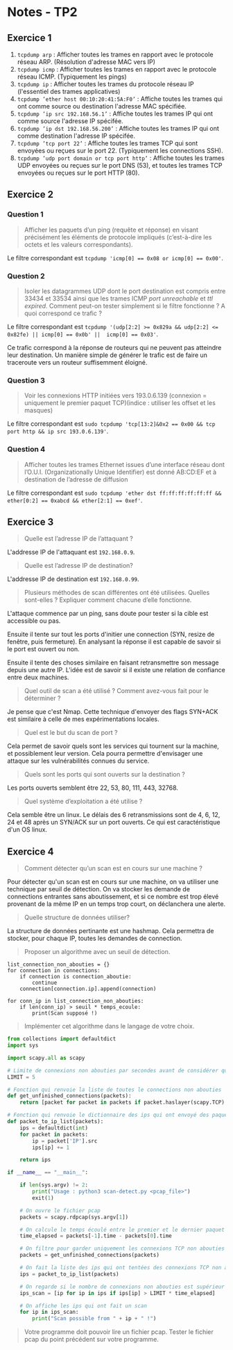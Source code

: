# Notes - TP2

## Exercice 1

1. `tcpdump arp` :  Afficher toutes les trames en rapport avec le protocole réseau ARP. (Résolution d'adresse MAC vers IP)
2. `tcpdump icmp` : Afficher toutes les trames en rapport avec le protocole réseau ICMP. (Typiquement les pings)
3. `tcpdump ip` : Afficher toutes les trames du protocole réseau IP  (l'essentiel des trames applicatives)
4. `tcpdump ’ether host 00:10:20:41:5A:F0’` : Affiche toutes les trames qui ont comme source ou destination l'adresse MAC spécifiée.
5. `tcpdump ’ip src 192.168.56.1’` : Affiche toutes les trames IP qui ont comme source l'adresse IP spécifée.
6. `tcpdump ’ip dst 192.168.56.200’` : Affiche toutes les trames IP qui ont comme destination l'adresse IP spécifée.
7. `tcpdump ’tcp port 22’` : Affiche toutes les trames TCP qui sont envoyées ou reçues sur le port 22. (Typiquement les connections SSH).
8. `tcpdump ’udp port domain or tcp port http’` : Affiche toutes les trames UDP envoyées ou reçues sur le port DNS (53), et toutes les trames TCP envoyées ou reçues sur le port HTTP (80).

## Exercice 2 

### Question 1

> Afficher les paquets d’un ping (requête et réponse) en visant précisément les éléments de protocole impliqués (c’est-à-dire les octets et les valeurs correspondants).

Le filtre correspondant est `tcpdump 'icmp[0] == 0x08 or icmp[0] == 0x00'`.

### Question 2

> Isoler les datagrammes UDP dont le port destination est compris entre 33434 et 33534 ainsi que les trames ICMP *port unreachable* et *ttl expired*. Comment peut-on tester simplement si le filtre fonctionne ? A quoi correspond ce trafic ?

Le filtre correspondant est `tcpdump '(udp[2:2] >= 0x829a && udp[2:2] <= 0x82fe) || icmp[0] == 0x0b' ||  icmp[0] == 0x03'`.

Ce trafic correspond à la réponse de routeurs qui ne peuvent pas atteindre leur destination. Un manière simple de générer le trafic est de faire un traceroute vers un routeur suffisemment éloigné.

### Question 3

> Voir les connexions HTTP initiées vers 193.0.6.139 (connexion = uniquement le premier paquet TCP)(indice : utiliser les offset et les masques)

Le filtre correspondant est `sudo tcpdump 'tcp[13:2]&0x2 == 0x00 && tcp port http && ip src 193.0.6.139'`.

### Question 4

> Afficher toutes les trames Ethernet issues d’une interface réseau dont l’O.U.I. (Organizationally Unique Identifier) est donné AB:CD:EF et à destination de l’adresse de diffusion

Le filtre correspondant est `sudo tcpdump 'ether dst ff:ff:ff:ff:ff:ff && ether[0:2] == 0xabcd && ether[2:1] == 0xef'`.

## Exercice 3

> Quelle est l’adresse IP de l’attaquant ?

L'addresse IP de l'attaquant est `192.168.0.9`.

> Quelle est l’adresse IP de destination?

L'addresse IP de destination est `192.168.0.99`.

> Plusieurs méthodes de scan différentes ont été utilisées. Quelles sont-elles ? Expliquer comment chacune d’elle fonctionne.

L'attaque commence par un ping, sans doute pour tester si la cible est accessible ou pas. 

Ensuite il tente sur tout les ports d'initier une connection (SYN, resize de fenêtre, puis fermeture). En analysant la réponse il est capable de savoir si le port est ouvert ou non. 

Ensuite il tente des choses similaire en faisant retransmettre son message depuis une autre IP. L'idée est de savoir si il existe une relation de confiance entre deux machines.

> Quel outil de scan a été utilisé ? Comment avez-vous fait pour le déterminer ?

Je pense que c'est Nmap. Cette technique d'envoyer des flags SYN+ACK est similaire à celle de mes expérimentations locales.

> Quel est le but du scan de port ?

Cela permet de savoir quels sont les services qui tournent sur la machine, et possiblement leur version. Cela pourra permettre d'envisager une attaque sur les vulnérabilités connues du service.

> Quels sont les ports qui sont ouverts sur la destination ?

Les ports ouverts semblent être 22, 53, 80, 111, 443, 32768.

> Quel système d’exploitation a été utilise ?

Cela semble être un linux. Le délais des 6 retransmissions sont de 4, 6, 12, 24 et 48 après un SYN/ACK sur un port ouverts. Ce qui est caractéristique d'un OS linux.

## Exercice 4

> Comment détecter qu’un scan est en cours sur une machine ?

Pour détecter qu'un scan est en cours sur une machine, on va utiliser une technique par seuil de détection. On va stocker les demande de connections entrantes sans aboutissement, et si ce nombre est trop élevé provenant de la même IP en un temps trop court, on déclanchera une alerte.

> Quelle structure de données utiliser?

La structure de données pertinante est une hashmap. Cela permettra de stocker, pour chaque IP, toutes les demandes de connection. 

> Proposer un algorithme avec un seuil de détection.

```
list_connection_non_abouties = {}
for connection in connections:
	if connection is connection_aboutie:
		continue
	connection[connection.ip].append(connection)
	
for conn_ip in list_connection_non_abouties:
	if len(conn_ip) > seuil * temps_ecoule:
		print(Scan supposé !)
```

> Implémenter cet algorithme dans le langage de votre choix.

```python
from collections import defaultdict 
import sys

import scapy.all as scapy

# Limite de connexions non abouties par secondes avant de considérer qu'il s'agit d'un scan
LIMIT = 5

# Fonction qui renvoie la liste de toutes le connections non abouties
def get_unfinished_connections(packets):
	return [packet for packet in packets if packet.haslayer(scapy.TCP) and packet['TCP'].flags & 0x04]

# Fonction qui renvoie le dictionnaire des ips qui ont envoyé des paquets TCP
def packet_to_ip_list(packets):
	ips = defaultdict(int)
	for packet in packets:
		ip = packet['IP'].src
		ips[ip] += 1

	return ips

if __name__	== "__main__":

	if len(sys.argv) != 2:
		print("Usage : python3 scan-detect.py <pcap_file>")
		exit(1)

	# On ouvre le fichier pcap
	packets = scapy.rdpcap(sys.argv[1])

	# On calcule le temps écoulé entre le premier et le dernier paquet
	time_elapsed = packets[-1].time - packets[0].time

	# On filtre pour garder uniquement les connexions TCP non abouties
	packets = get_unfinished_connections(packets)

	# On fait la liste des ips qui ont tentées des connexions TCP non abouties
	ips = packet_to_ip_list(packets)

	# On regarde si le nombre de connexions non abouties est supérieur à la limite
	ips_scan = [ip for ip in ips if ips[ip] > LIMIT * time_elapsed]

	# On affiche les ips qui ont fait un scan
	for ip in ips_scan:
		print("Scan possible from " + ip + " !")

```

> Votre programme doit pouvoir lire un fichier pcap. Tester le fichier pcap du point précédent sur votre programme.

